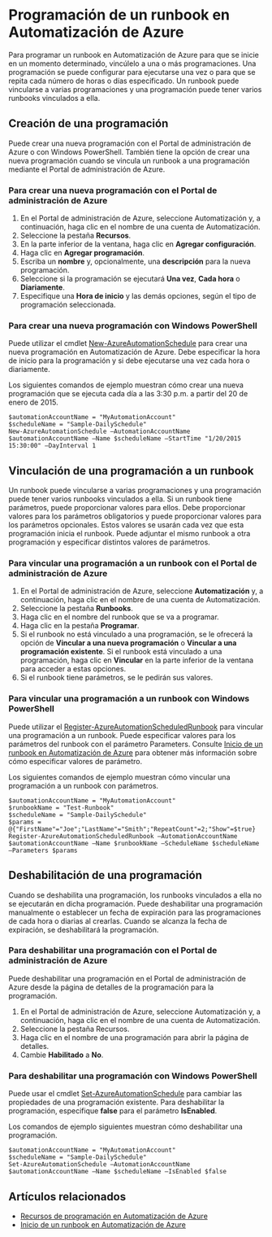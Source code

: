 <properties 
   pageTitle="Programación de un runbook en Automatización de Azure"
   description="Describe cómo crear una programación en Automatización de Azure, de modo que pueda iniciar automáticamente un runbook en un momento determinado o en una programación periódica."
   services="automation"
   documentationCenter=""
   authors="bwren"
   manager="stevenka"
   editor="tysonn" />
<tags 
   ms.service="automation"
   ms.devlang="na"
   ms.topic="article"
   ms.tgt_pltfrm="na"
   ms.workload="infrastructure-services"
   ms.date="10/01/2015"
   ms.author="bwren" />

# Programación de un runbook en Automatización de Azure

Para programar un runbook en Automatización de Azure para que se inicie en un momento determinado, vincúlelo a una o más programaciones. Una programación se puede configurar para ejecutarse una vez o para que se repita cada número de horas o días especificado. Un runbook puede vincularse a varias programaciones y una programación puede tener varios runbooks vinculados a ella.

## Creación de una programación

Puede crear una nueva programación con el Portal de administración de Azure o con Windows PowerShell. También tiene la opción de crear una nueva programación cuando se vincula un runbook a una programación mediante el Portal de administración de Azure.

### Para crear una nueva programación con el Portal de administración de Azure

1. En el Portal de administración de Azure, seleccione Automatización y, a continuación, haga clic en el nombre de una cuenta de Automatización.
1. Seleccione la pestaña **Recursos**.
1. En la parte inferior de la ventana, haga clic en **Agregar configuración**.
1. Haga clic en **Agregar programación**.
1. Escriba un **nombre** y, opcionalmente, una **descripción** para la nueva programación.
1. Seleccione si la programación se ejecutará **Una vez**, **Cada hora** o **Diariamente**.
1. Especifique una **Hora de inicio** y las demás opciones, según el tipo de programación seleccionada.

### Para crear una nueva programación con Windows PowerShell

Puede utilizar el cmdlet [New-AzureAutomationSchedule](http://msdn.microsoft.com/library/azure/dn690271.aspx) para crear una nueva programación en Automatización de Azure. Debe especificar la hora de inicio para la programación y si debe ejecutarse una vez cada hora o diariamente.

Los siguientes comandos de ejemplo muestran cómo crear una nueva programación que se ejecuta cada día a las 3:30 p.m. a partir del 20 de enero de 2015.

	$automationAccountName = "MyAutomationAccount"
	$scheduleName = "Sample-DailySchedule"
	New-AzureAutomationSchedule –AutomationAccountName $automationAccountName –Name $scheduleName –StartTime "1/20/2015 15:30:00" –DayInterval 1

## Vinculación de una programación a un runbook

Un runbook puede vincularse a varias programaciones y una programación puede tener varios runbooks vinculados a ella. Si un runbook tiene parámetros, puede proporcionar valores para ellos. Debe proporcionar valores para los parámetros obligatorios y puede proporcionar valores para los parámetros opcionales. Estos valores se usarán cada vez que esta programación inicia el runbook. Puede adjuntar el mismo runbook a otra programación y especificar distintos valores de parámetros.

### Para vincular una programación a un runbook con el Portal de administración de Azure

1. En el Portal de administración de Azure, seleccione **Automatización** y, a continuación, haga clic en el nombre de una cuenta de Automatización.
1. Seleccione la pestaña **Runbooks**.
1. Haga clic en el nombre del runbook que se va a programar.
1. Haga clic en la pestaña **Programar**.
2. Si el runbook no está vinculado a una programación, se le ofrecerá la opción de **Vincular a una nueva programación** o **Vincular a una programación existente**. Si el runbook está vinculado a una programación, haga clic en **Vincular** en la parte inferior de la ventana para acceder a estas opciones.
1. Si el runbook tiene parámetros, se le pedirán sus valores.  

### Para vincular una programación a un runbook con Windows PowerShell

Puede utilizar el [Register-AzureAutomationScheduledRunbook](http://msdn.microsoft.com/library/azure/dn690265.aspx) para vincular una programación a un runbook. Puede especificar valores para los parámetros del runbook con el parámetro Parameters. Consulte [Inicio de un runbook en Automatización de Azure](automation-starting-a-runbook.md) para obtener más información sobre cómo especificar valores de parámetro.

Los siguientes comandos de ejemplo muestran cómo vincular una programación a un runbook con parámetros.

	$automationAccountName = "MyAutomationAccount"
	$runbookName = "Test-Runbook"
	$scheduleName = "Sample-DailySchedule"
	$params = @{"FirstName"="Joe";"LastName"="Smith";"RepeatCount"=2;"Show"=$true}
	Register-AzureAutomationScheduledRunbook –AutomationAccountName $automationAccountName –Name $runbookName –ScheduleName $scheduleName –Parameters $params

## Deshabilitación de una programación

Cuando se deshabilita una programación, los runbooks vinculados a ella no se ejecutarán en dicha programación. Puede deshabilitar una programación manualmente o establecer un fecha de expiración para las programaciones de cada hora o diarias al crearlas. Cuando se alcanza la fecha de expiración, se deshabilitará la programación.

### Para deshabilitar una programación con el Portal de administración de Azure

Puede deshabilitar una programación en el Portal de administración de Azure desde la página de detalles de la programación para la programación.

1. En el Portal de administración de Azure, seleccione Automatización y, a continuación, haga clic en el nombre de una cuenta de Automatización.
1. Seleccione la pestaña Recursos.
1. Haga clic en el nombre de una programación para abrir la página de detalles.
2. Cambie **Habilitado** a **No**.

### Para deshabilitar una programación con Windows PowerShell

Puede usar el cmdlet [Set-AzureAutomationSchedule](http://msdn.microsoft.com/library/azure/dn690270.aspx) para cambiar las propiedades de una programación existente. Para deshabilitar la programación, especifique **false** para el parámetro **IsEnabled**.

Los comandos de ejemplo siguientes muestran cómo deshabilitar una programación.

	$automationAccountName = "MyAutomationAccount"
	$scheduleName = "Sample-DailySchedule"
	Set-AzureAutomationSchedule –AutomationAccountName $automationAccountName –Name $scheduleName –IsEnabled $false

## Artículos relacionados

- [Recursos de programación en Automatización de Azure](http://msdn.microsoft.com/library/azure/dn940016.aspx)
- [Inicio de un runbook en Automatización de Azure](automation-starting-a-runbook.md) 

<!---HONumber=Oct15_HO3-->